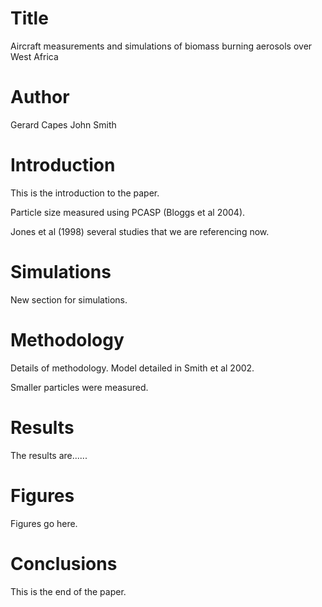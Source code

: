 # Title
Aircraft measurements and simulations of biomass burning aerosols over West Africa

# Author
Gerard Capes
John Smith

# Introduction
This is the introduction to the paper. 

Particle size measured using PCASP (Bloggs et al 2004).

Jones et al (1998) several studies that we are referencing now. 

# Simulations
New section for simulations. 

# Methodology
Details of methodology. 
Model detailed in Smith et al 2002. 

Smaller particles were measured. 

# Results
The results are......

# Figures
Figures go here. 

# Conclusions
This is the end of the paper. 
